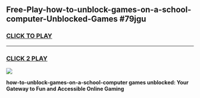 
## Free-Play-how-to-unblock-games-on-a-school-computer-Unblocked-Games #79jgu
<h3>
<a href="https://news.freeplayer.one?title=how-to-unblock-games-on-a-school-computer&ref=8M">CLICK TO PLAY</a></h3>
<hr>

<h3>
<a href="https://news.freeplayer.one?title=how-to-unblock-games-on-a-school-computer&ref=8M">CLICK 2 PLAY</a>
  
</h3>

<a href="https://news.freeplayer.one?title=how-to-unblock-games-on-a-school-computer&ref=8M"><img src="https://clearcache.store/games.png"></a>


**how-to-unblock-games-on-a-school-computer games unblocked: Your Gateway to Fun and Accessible Online Gaming**
